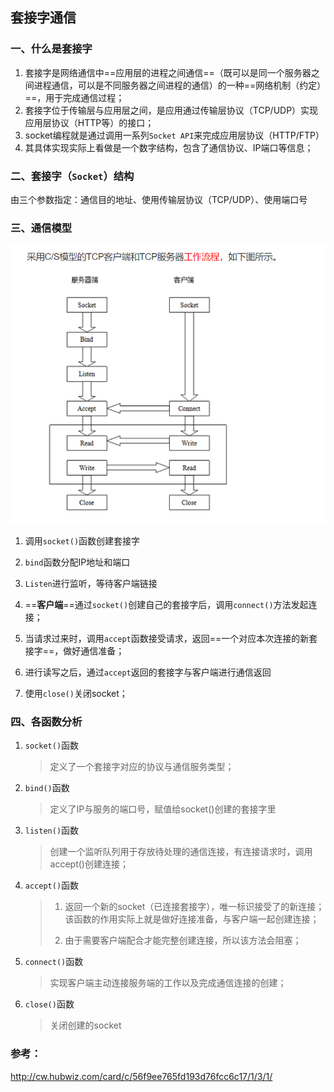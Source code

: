 ## 套接字通信

### 一、什么是套接字

1. 套接字是网络通信中==应用层的进程之间通信==（既可以是同一个服务器之间进程通信，可以是不同服务器之间进程的通信）的一种==网络机制（约定）==，用于完成通信过程；
2. 套接字位于传输层与应用层之间，是应用通过传输层协议（TCP/UDP）实现应用层协议（HTTP等）的接口；
3. socket编程就是通过调用一系列`Socket API`来完成应用层协议（HTTP/FTP）
4. 其具体实现实际上看做是一个数字结构，包含了通信协议、IP端口等信息；

### 二、套接字（`Socket`）结构

由三个参数指定：通信目的地址、使用传输层协议（TCP/UDP）、使用端口号

### 三、通信模型

![image-20211117230739899](img/image-20211117230739899.png)

1. 调用`socket()`函数创建套接字

2. `bind`函数分配IP地址和端口
3. `Listen`进行监听，等待客户端链接
4. ==**客户端**==通过`socket()`创建自己的套接字后，调用`connect()`方法发起连接；
5. 当请求过来时，调用`accept`函数接受请求，返回==一个对应本次连接的新套接字==，做好通信准备；
6. 进行读写之后，通过`accept`返回的套接字与客户端进行通信返回
7. 使用`close()`关闭socket；



### 四、各函数分析

1. `socket()`函数

   

   >  定义了一个套接字对应的协议与通信服务类型；

2. `bind()`函数

   > 定义了IP与服务的端口号，赋值给socket()创建的套接字里

3. `listen()`函数

   > 创建一个监听队列用于存放待处理的通信连接，有连接请求时，调用accept()创建连接；

4. `accept()`函数

   > 1. 返回一个新的socket（已连接套接字），唯一标识接受了的新连接；该函数的作用实际上就是做好连接准备，与客户端一起创建连接；
   >
   > 2. 由于需要客户端配合才能完整创建连接，所以该方法会阻塞；

5. `connect()`函数

   > 实现客户端主动连接服务端的工作以及完成通信连接的创建；

6. `close()`函数

   > 关闭创建的socket

### 参考：

http://cw.hubwiz.com/card/c/56f9ee765fd193d76fcc6c17/1/3/1/
